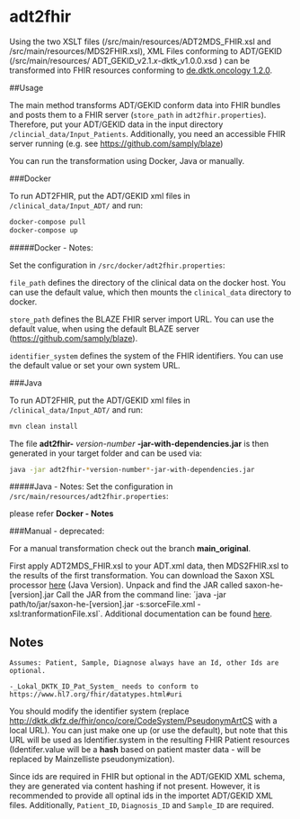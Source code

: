 # adt2fhir

Using the two XSLT files (/src/main/resources/ADT2MDS_FHIR.xsl and /src/main/resources/MDS2FHIR.xsl), XML Files 
conforming to ADT/GEKID (/src/main/resources/ ADT_GEKID_v2.1.*x*-dktk_v1.0.0.xsd ) can be transformed into FHIR 
resources conforming to [de.dktk.oncology 1.2.0](https://simplifier.net/packages/de.dktk.oncology/1.2.0).


##Usage

The main method transforms ADT/GEKID conform data into FHIR bundles and posts them to a FHIR server (```store_path``` in ```adt2fhir.properties```).
Therefore, put your ADT/GEKID data in the input directory ```/clincial_data/Input_Patients```. 
Additionally, you need an accessible FHIR server running (e.g. see https://github.com/samply/blaze)

You can run the transformation using Docker, Java or manually.


###Docker

To run ADT2FHIR, put the ADT/GEKID xml files in ```/clinical_data/Input_ADT/``` and run:
```sh
docker-compose pull
docker-compose up
```
#####Docker - Notes:

Set the configuration in ```/src/docker/adt2fhir.properties```:

```file_path``` defines the directory of the clinical data on the docker host.
You can use the default value, which then mounts the ```clinical_data``` directory to docker.

```store_path``` defines the BLAZE FHIR server import URL.
You can use the default value, when using the default BLAZE server (https://github.com/samply/blaze).

```identifier_system``` defines the system of the FHIR identifiers.
You can use the default value or set your own system URL.


###Java

To run ADT2FHIR, put the ADT/GEKID xml files in ```/clinical_data/Input_ADT/``` and run:

```sh
mvn clean install
```
The file **adt2fhir-** *version-number* **-jar-with-dependencies.jar** is then generated in your target folder and can be used via:


```sh
java -jar adt2fhir-*version-number*-jar-with-dependencies.jar
```
#####Java - Notes:
Set the configuration in ```/src/main/resources/adt2fhir.properties```:

please refer **Docker - Notes**

###Manual - deprecated:

For a manual transformation check out the branch **main_original**. 

First apply ADT2MDS_FHIR.xsl to your ADT.xml data, then MDS2FHIR.xsl to the results of the first transformation.
You can download the Saxon XSL processor [here](http://saxon.sourceforge.net/#F10HE) (Java Version). Unpack and find the JAR called saxon-he-[version].jar
Call the JAR from the command line: ´java -jar path/to/jar/saxon-he-[version].jar -s:sorceFile.xml -xsl:tranformationFile.xsl`. Additional documentation can be found [here](https://www.saxonica.com/documentation/index.html#!using-xsl/commandline).

## Notes

    Assumes: Patient, Sample, Diagnose always have an Id, other Ids are optional.
    
    -_Lokal_DKTK_ID_Pat_System_ needs to conform to https://www.hl7.org/fhir/datatypes.html#uri

You should modify the identifier system (replace http://dktk.dkfz.de/fhir/onco/core/CodeSystem/PseudonymArtCS with
a local URL). You can just make one up (or use the default), but note that this URL will be used as Identifier.system
in the resulting FHIR Patient resources (Identifer.value will be a **hash** based on patient master data - will
be replaced by Mainzelliste pseudonymization).

Since ids are required in FHIR but optional in the ADT/GEKID XML schema, they are generated via content hashing
if not present. However, it is recommended to provide all optinal ids in the importet ADT/GEKID XML files.
Additionally, ```Patient_ID```, ```Diagnosis_ID``` and ```Sample_ID``` are required. 